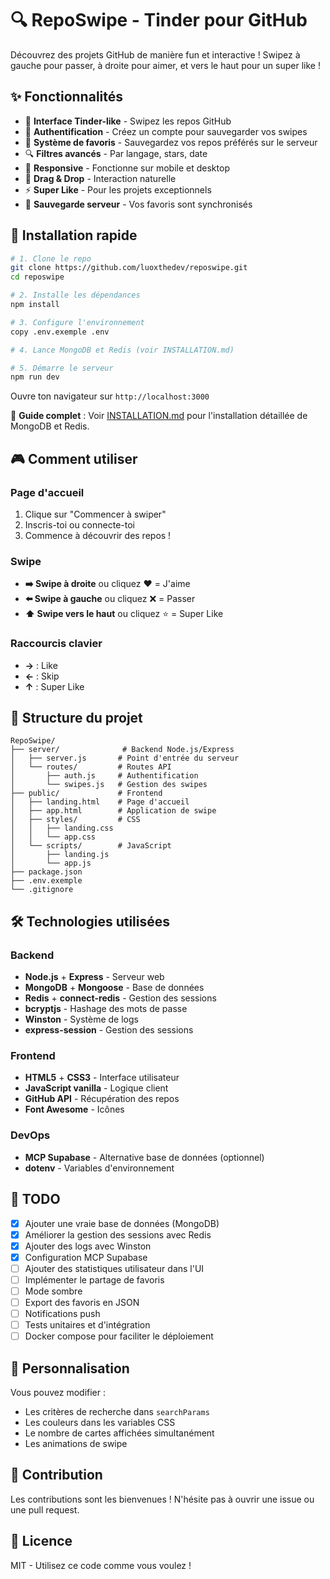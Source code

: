 # 🔍 RepoSwipe - Tinder pour GitHub

Découvrez des projets GitHub de manière fun et interactive ! Swipez à gauche pour passer, à droite pour aimer, et vers le haut pour un super like !

## ✨ Fonctionnalités

- 🎴 **Interface Tinder-like** - Swipez les repos GitHub
- 🔐 **Authentification** - Créez un compte pour sauvegarder vos swipes
- 💖 **Système de favoris** - Sauvegardez vos repos préférés sur le serveur
- 🔍 **Filtres avancés** - Par langage, stars, date
- 📱 **Responsive** - Fonctionne sur mobile et desktop
- 🎯 **Drag & Drop** - Interaction naturelle
- ⚡ **Super Like** - Pour les projets exceptionnels
- 💾 **Sauvegarde serveur** - Vos favoris sont synchronisés

## 🚀 Installation rapide

```bash
# 1. Clone le repo
git clone https://github.com/luoxthedev/reposwipe.git
cd reposwipe

# 2. Installe les dépendances
npm install

# 3. Configure l'environnement
copy .env.exemple .env

# 4. Lance MongoDB et Redis (voir INSTALLATION.md)

# 5. Démarre le serveur
npm run dev
```

Ouvre ton navigateur sur `http://localhost:3000`

📖 **Guide complet** : Voir [INSTALLATION.md](INSTALLATION.md) pour l'installation détaillée de MongoDB et Redis.

## 🎮 Comment utiliser

### Page d'accueil
1. Clique sur "Commencer à swiper"
2. Inscris-toi ou connecte-toi
3. Commence à découvrir des repos !

### Swipe
- **➡️ Swipe à droite** ou cliquez ❤️ = J'aime
- **⬅️ Swipe à gauche** ou cliquez ❌ = Passer
- **⬆️ Swipe vers le haut** ou cliquez ⭐ = Super Like

### Raccourcis clavier
- **→** : Like
- **←** : Skip
- **↑** : Super Like

## 📁 Structure du projet

```
RepoSwipe/
├── server/              # Backend Node.js/Express
│   ├── server.js       # Point d'entrée du serveur
│   └── routes/         # Routes API
│       ├── auth.js     # Authentification
│       └── swipes.js   # Gestion des swipes
├── public/             # Frontend
│   ├── landing.html    # Page d'accueil
│   ├── app.html        # Application de swipe
│   ├── styles/         # CSS
│   │   ├── landing.css
│   │   └── app.css
│   └── scripts/        # JavaScript
│       ├── landing.js
│       └── app.js
├── package.json
├── .env.exemple
└── .gitignore
```

## 🛠️ Technologies utilisées

### Backend
- **Node.js** + **Express** - Serveur web
- **MongoDB** + **Mongoose** - Base de données
- **Redis** + **connect-redis** - Gestion des sessions
- **bcryptjs** - Hashage des mots de passe
- **Winston** - Système de logs
- **express-session** - Gestion des sessions

### Frontend
- **HTML5** + **CSS3** - Interface utilisateur
- **JavaScript vanilla** - Logique client
- **GitHub API** - Récupération des repos
- **Font Awesome** - Icônes

### DevOps
- **MCP Supabase** - Alternative base de données (optionnel)
- **dotenv** - Variables d'environnement

## 📝 TODO

- [x] Ajouter une vraie base de données (MongoDB)
- [x] Améliorer la gestion des sessions avec Redis
- [x] Ajouter des logs avec Winston
- [x] Configuration MCP Supabase
- [ ] Ajouter des statistiques utilisateur dans l'UI
- [ ] Implémenter le partage de favoris
- [ ] Mode sombre
- [ ] Export des favoris en JSON
- [ ] Notifications push
- [ ] Tests unitaires et d'intégration
- [ ] Docker compose pour faciliter le déploiement

## 🔧 Personnalisation

Vous pouvez modifier :
- Les critères de recherche dans `searchParams`
- Les couleurs dans les variables CSS
- Le nombre de cartes affichées simultanément
- Les animations de swipe

## 🤝 Contribution

Les contributions sont les bienvenues ! N'hésite pas à ouvrir une issue ou une pull request.

## 📜 Licence

MIT - Utilisez ce code comme vous voulez !
